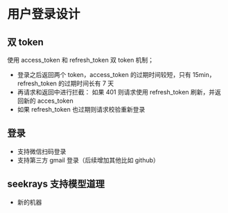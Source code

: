# 用户登录设计

## 双 token

使用 access_token 和 refresh_token 双 token 机制；

- 登录之后返回两个 token，access_token 的过期时间较短，只有 15min，refresh_token 的过期时间长有 7 天
- 再请求和返回中进行拦截： 如果 401 则请求使用 refresh_token 刷新，并返回新的 acces_token
- 如果 refresh_token 也过期则请求校验重新登录

## 登录

- 支持微信扫码登录
- 支持第三方 gmail 登录（后续增加其他比如 github）

## seekrays 支持模型道理

- 新的机器
